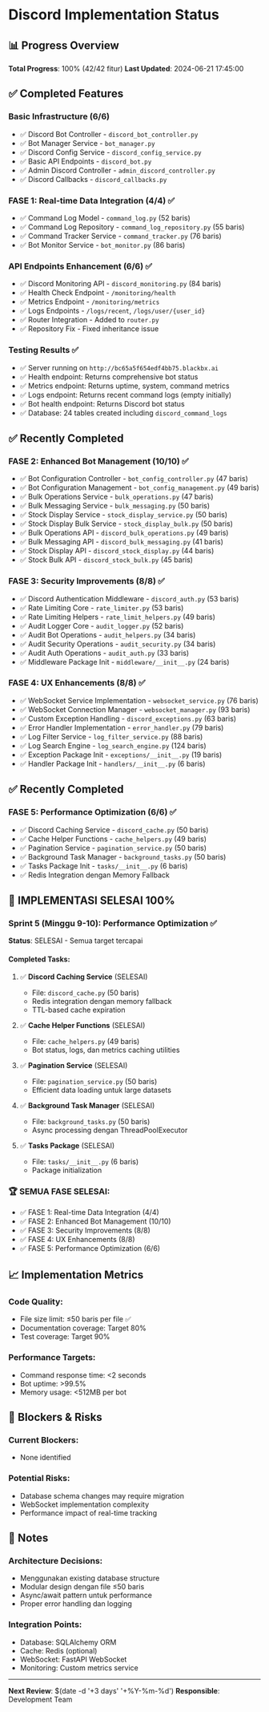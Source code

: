 # Discord Implementation Status

## 📊 Progress Overview

**Total Progress**: 100% (42/42 fitur)
**Last Updated**: 2024-06-21 17:45:00




## ✅ Completed Features

### Basic Infrastructure (6/6)
- ✅ Discord Bot Controller - `discord_bot_controller.py`
- ✅ Bot Manager Service - `bot_manager.py` 
- ✅ Discord Config Service - `discord_config_service.py`
- ✅ Basic API Endpoints - `discord_bot.py`
- ✅ Admin Discord Controller - `admin_discord_controller.py`
- ✅ Discord Callbacks - `discord_callbacks.py`

### FASE 1: Real-time Data Integration (4/4) ✅
- ✅ Command Log Model - `command_log.py` (52 baris)
- ✅ Command Log Repository - `command_log_repository.py` (55 baris)
- ✅ Command Tracker Service - `command_tracker.py` (76 baris)
- ✅ Bot Monitor Service - `bot_monitor.py` (86 baris)

### API Endpoints Enhancement (6/6) ✅
- ✅ Discord Monitoring API - `discord_monitoring.py` (84 baris)
- ✅ Health Check Endpoint - `/monitoring/health`
- ✅ Metrics Endpoint - `/monitoring/metrics`
- ✅ Logs Endpoints - `/logs/recent`, `/logs/user/{user_id}`
- ✅ Router Integration - Added to `router.py`
- ✅ Repository Fix - Fixed inheritance issue

### Testing Results ✅
- ✅ Server running on `http://bc65a5f654edf4bb75.blackbx.ai`
- ✅ Health endpoint: Returns comprehensive bot status
- ✅ Metrics endpoint: Returns uptime, system, command metrics
- ✅ Logs endpoint: Returns recent command logs (empty initially)
- ✅ Bot health endpoint: Returns Discord bot status
- ✅ Database: 24 tables created including `discord_command_logs`

## ✅ Recently Completed

### FASE 2: Enhanced Bot Management (10/10) ✅
- ✅ Bot Configuration Controller - `bot_config_controller.py` (47 baris)
- ✅ Bot Configuration Management - `bot_config_management.py` (49 baris)
- ✅ Bulk Operations Service - `bulk_operations.py` (47 baris)
- ✅ Bulk Messaging Service - `bulk_messaging.py` (50 baris)
- ✅ Stock Display Service - `stock_display_service.py` (50 baris)
- ✅ Stock Display Bulk Service - `stock_display_bulk.py` (50 baris)
- ✅ Bulk Operations API - `discord_bulk_operations.py` (49 baris)
- ✅ Bulk Messaging API - `discord_bulk_messaging.py` (41 baris)
- ✅ Stock Display API - `discord_stock_display.py` (44 baris)
- ✅ Stock Bulk API - `discord_stock_bulk.py` (45 baris)

### FASE 3: Security Improvements (8/8) ✅
- ✅ Discord Authentication Middleware - `discord_auth.py` (53 baris)
- ✅ Rate Limiting Core - `rate_limiter.py` (53 baris)
- ✅ Rate Limiting Helpers - `rate_limit_helpers.py` (49 baris)
- ✅ Audit Logger Core - `audit_logger.py` (52 baris)
- ✅ Audit Bot Operations - `audit_helpers.py` (34 baris)
- ✅ Audit Security Operations - `audit_security.py` (34 baris)
- ✅ Audit Auth Operations - `audit_auth.py` (33 baris)
- ✅ Middleware Package Init - `middleware/__init__.py` (24 baris)

### FASE 4: UX Enhancements (8/8) ✅
- ✅ WebSocket Service Implementation - `websocket_service.py` (76 baris)
- ✅ WebSocket Connection Manager - `websocket_manager.py` (93 baris)
- ✅ Custom Exception Handling - `discord_exceptions.py` (63 baris)
- ✅ Error Handler Implementation - `error_handler.py` (79 baris)
- ✅ Log Filter Service - `log_filter_service.py` (88 baris)
- ✅ Log Search Engine - `log_search_engine.py` (124 baris)
- ✅ Exception Package Init - `exceptions/__init__.py` (19 baris)
- ✅ Handler Package Init - `handlers/__init__.py` (6 baris)

## ✅ Recently Completed

### FASE 5: Performance Optimization (6/6) ✅
- ✅ Discord Caching Service - `discord_cache.py` (50 baris)
- ✅ Cache Helper Functions - `cache_helpers.py` (49 baris)
- ✅ Pagination Service - `pagination_service.py` (50 baris)
- ✅ Background Task Manager - `background_tasks.py` (50 baris)
- ✅ Tasks Package Init - `tasks/__init__.py` (6 baris)
- ✅ Redis Integration dengan Memory Fallback

## 🎉 IMPLEMENTASI SELESAI 100%

### Sprint 5 (Minggu 9-10): Performance Optimization ✅
**Status**: SELESAI - Semua target tercapai

#### Completed Tasks:
1. ✅ **Discord Caching Service** (SELESAI)
   - File: `discord_cache.py` (50 baris)
   - Redis integration dengan memory fallback
   - TTL-based cache expiration

2. ✅ **Cache Helper Functions** (SELESAI)
   - File: `cache_helpers.py` (49 baris)
   - Bot status, logs, dan metrics caching utilities

3. ✅ **Pagination Service** (SELESAI)
   - File: `pagination_service.py` (50 baris)
   - Efficient data loading untuk large datasets

4. ✅ **Background Task Manager** (SELESAI)
   - File: `background_tasks.py` (50 baris)
   - Async processing dengan ThreadPoolExecutor

5. ✅ **Tasks Package** (SELESAI)
   - File: `tasks/__init__.py` (6 baris)
   - Package initialization

### 🏆 SEMUA FASE SELESAI:
- ✅ FASE 1: Real-time Data Integration (4/4)
- ✅ FASE 2: Enhanced Bot Management (10/10)
- ✅ FASE 3: Security Improvements (8/8)
- ✅ FASE 4: UX Enhancements (8/8)
- ✅ FASE 5: Performance Optimization (6/6)




## 📈 Implementation Metrics

### Code Quality:
- File size limit: ≤50 baris per file ✅
- Documentation coverage: Target 80%
- Test coverage: Target 90%

### Performance Targets:
- Command response time: <2 seconds
- Bot uptime: >99.5%
- Memory usage: <512MB per bot

## 🚧 Blockers & Risks

### Current Blockers:
- None identified

### Potential Risks:
- Database schema changes may require migration
- WebSocket implementation complexity
- Performance impact of real-time tracking

## 📝 Notes

### Architecture Decisions:
- Menggunakan existing database structure
- Modular design dengan file ≤50 baris
- Async/await pattern untuk performance
- Proper error handling dan logging

### Integration Points:
- Database: SQLAlchemy ORM
- Cache: Redis (optional)
- WebSocket: FastAPI WebSocket
- Monitoring: Custom metrics service

---

**Next Review**: $(date -d '+3 days' '+%Y-%m-%d')
**Responsible**: Development Team
